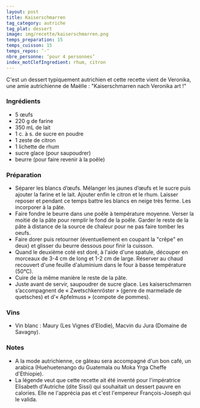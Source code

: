```yaml
---
layout: post
title: Kaiserschmarren
tag_category: autriche
tag_plat: dessert
image: img/recette/kaiserschmarren.png
temps_preparation: 15
temps_cuisson: 15
temps_repos: ‘-‘
nbre_personne: ‘pour 4 personnes’
index_motClefIngredient: rhum, citron
---
```

C'est un dessert typiquement autrichien et cette recette vient de Veronika, une amie autrichienne de Maëlle : "Kaiserschmarren nach Veronika art !"

### Ingrédients
* 5 œufs
* 220 g de farine
* 350 mL de lait
* 1 c. à s. de sucre en poudre
* 1 zeste de citron
* 1 lichette de rhum
* sucre glace (pour saupoudrer)
* beurre (pour faire revenir à la poêle)


### Préparation
* Séparer les blancs d’œufs. Mélanger les jaunes d’œufs et le sucre puis ajouter la farine et le lait. Ajouter enfin le citron et le rhum. Laisser reposer et pendant ce temps battre les blancs en neige très ferme. Les incorporer à la pâte.
* Faire fondre le beurre dans une poêle à température moyenne. Verser la moitié de la pâte pour remplir le fond de la poêle. Garder le reste de la pâte à distance de la source de chaleur pour ne pas faire tomber les oeufs.
* Faire dorer puis retourner (éventuellement en coupant la "crêpe" en deux) et glisser du beurre dessous pour finir la cuisson.
* Quand le deuxième coté est doré, à l'aide d'une spatule, découper en morceaux de 3-4 cm de long et 1-2 cm de large. Réserver au chaud recouvert d'une feuille d'aluminium dans le four à basse température (50°C).
* Cuire de la même manière le reste de la pâte.
* Juste avant de servir, saupoudrer de sucre glace. Les kaiserschmarren s’accompagnent de « Zwetschkenröster » (genre de marmelade de quetsches) et d'« Apfelmuss » (compote de pommes).


### Vins
* Vin blanc : Maury (Les Vignes d'Elodie), Macvin du Jura (Domaine de Savagny).

### Notes
* A la mode autrichienne, ce gâteau sera accompagné d'un bon café, un arabica (Huehuetenango du Guatemala ou Moka Yrga Cheffe d'Ethiopie).
* La légende veut que cette recette ait été inventé pour l'impératrice Elisabeth d'Autriche (dite Sissi) qui souhaitait un dessert pauvre en calories. Elle ne l'apprécia pas et c'est l'empereur François-Joseph qui le valida.  
